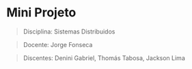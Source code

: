 # Mini Projeto 
> Disciplina: Sistemas Distribuidos


> Docente: Jorge Fonseca


> Discentes: Denini Gabriel, Thomás Tabosa, Jackson Lima

